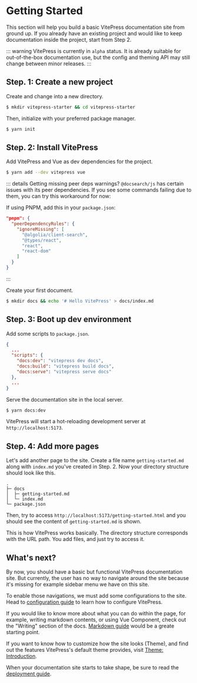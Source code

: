 # Getting Started

This section will help you build a basic VitePress documentation site from ground up. If you already have an existing project and would like to keep documentation inside the project, start from Step 2.

::: warning
VitePress is currently in `alpha` status. It is already suitable for out-of-the-box documentation use, but the config and theming API may still change between minor releases.
:::

## Step. 1: Create a new project

Create and change into a new directory.

```sh
$ mkdir vitepress-starter && cd vitepress-starter
```

Then, initialize with your preferred package manager.

```sh
$ yarn init
```

## Step. 2: Install VitePress

Add VitePress and Vue as dev dependencies for the project.

```sh
$ yarn add --dev vitepress vue
```

::: details Getting missing peer deps warnings?
`@docsearch/js` has certain issues with its peer dependencies. If you see some commands failing due to them, you can try this workaround for now:

If using PNPM, add this in your `package.json`:

```json
"pnpm": {
  "peerDependencyRules": {
    "ignoreMissing": [
      "@algolia/client-search",
      "@types/react",
      "react",
      "react-dom"
    ]
  }
}
```

:::

Create your first document.

```sh
$ mkdir docs && echo '# Hello VitePress' > docs/index.md
```

## Step. 3: Boot up dev environment

Add some scripts to `package.json`.

```json
{
  ...
  "scripts": {
    "docs:dev": "vitepress dev docs",
    "docs:build": "vitepress build docs",
    "docs:serve": "vitepress serve docs"
  },
  ...
}
```

Serve the documentation site in the local server.

```sh
$ yarn docs:dev
```

VitePress will start a hot-reloading development server at `http://localhost:5173`.

## Step. 4: Add more pages

Let's add another page to the site. Create a file name `getting-started.md` along with `index.md` you've created in Step. 2. Now your directory structure should look like this.

```
.
├─ docs
│  ├─ getting-started.md
│  └─ index.md
└─ package.json
```

Then, try to access `http://localhost:5173/getting-started.html` and you should see the content of `getting-started.md` is shown.

This is how VitePress works basically. The directory structure corresponds with the URL path. You add files, and just try to access it.

## What's next?

By now, you should have a basic but functional VitePress documentation site. But currently, the user has no way to navigate around the site because it's missing for example sidebar menu we have on this site.

To enable those navigations, we must add some configurations to the site. Head to [configuration guide](./configuration) to learn how to configure VitePress.

If you would like to know more about what you can do within the page, for example, writing markdown contents, or using Vue Component, check out the "Writing" section of the docs. [Markdown guide](./markdown) would be a greate starting point.

If you want to know how to customize how the site looks (Theme), and find out the features VitePress's default theme provides, visit [Theme: Introduction](./theme-introduction).

When your documentation site starts to take shape, be sure to read the [deployment guide](./deploying).
